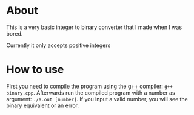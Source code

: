# About
This is a very basic integer to binary converter that I made when I was bored.

Currently it only accepts positive integers

# How to use

First you need to compile the program using the [g++](https://gcc.gnu.org/) compiler: `g++ binary.cpp`. Afterwards run the compiled program with a number as argument: `./a.out [number]`. If you input a valid number, you will see the binary equivalent or an error.
